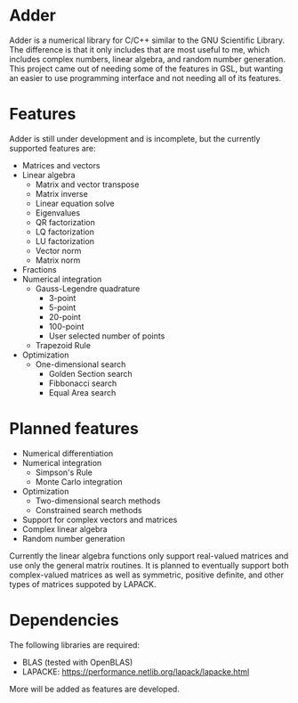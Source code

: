 # Adder
Adder is a numerical library for C/C++ similar to the GNU Scientific Library. The difference is that it only includes
that are most useful to me, which includes complex numbers, linear algebra, and random number generation.
This project came out of needing some of the features in GSL, but wanting an easier to use programming interface and not needing all of its features.

# Features
Adder is still under development and is incomplete, but the currently supported features are:
* Matrices and vectors
* Linear algebra
  * Matrix and vector transpose
  * Matrix inverse
  * Linear equation solve
  * Eigenvalues
  * QR factorization
  * LQ factorization
  * LU factorization
  * Vector norm
  * Matrix norm
* Fractions
* Numerical integration
  * Gauss-Legendre quadrature
    * 3-point
    * 5-point
    * 20-point
    * 100-point
    * User selected number of points
  * Trapezoid Rule
* Optimization
  * One-dimensional search
    * Golden Section search
    * Fibbonacci search
    * Equal Area search

<!--Linear algebra operations are performed using LAPACKE (https://performance.netlib.org/lapack/lapacke.html), a C language-->
<!--interface for LAPACK.-->

# Planned features
* Numerical differentiation
* Numerical integration
	* Simpson's Rule
	* Monte Carlo integration
* Optimization
	* Two-dimensional search methods
	 * Constrained search methods
* Support for complex vectors and matrices
* Complex linear algebra
* Random number generation

Currently the linear algebra functions only support real-valued matrices and
use only the general matrix routines. It is planned to eventually support
both complex-valued matrices as well as symmetric, positive definite, and other
types of matrices suppoted by LAPACK.

# Dependencies
The following libraries are required:
* BLAS (tested with OpenBLAS)
* LAPACKE:  https://performance.netlib.org/lapack/lapacke.html

More will be added as features are developed.
